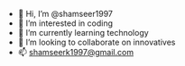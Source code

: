 - 👋 Hi, I’m @shamseer1997
- 👀 I’m interested in coding
- 🌱 I’m currently learning technology
- 💞️ I’m looking to collaborate on innovatives
- 📫 shamseerk1997@gmail.com

